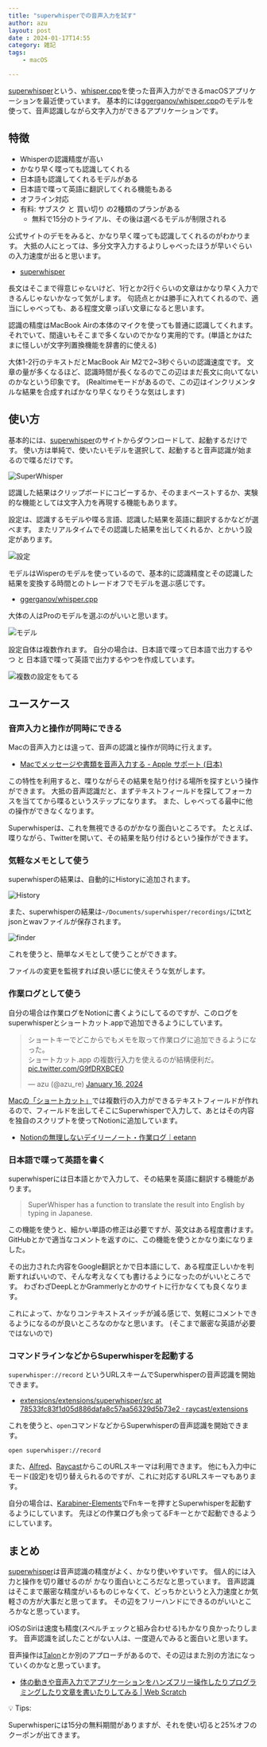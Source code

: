 ```yaml
---
title: "superwhisperでの音声入力を試す"
author: azu
layout: post
date : 2024-01-17T14:55
category: 雑記
tags:
    - macOS

---
```


[superwhisper](https://superwhisper.com/)という、[whisper.cpp](https://github.com/ggerganov/whisper.cpp)を使った音声入力ができるmacOSアプリケーションを最近使っています。
基本的には[ggerganov/whisper.cpp](https://huggingface.co/ggerganov/whisper.cpp/tree/main)のモデルを使って、音声認識しながら文字入力ができるアプリケーションです。

## 特徴

- Whisperの認識精度が高い
- かなり早く喋っても認識してくれる
- 日本語も認識してくれるモデルがある
- 日本語で喋って英語に翻訳してくれる機能もある
- オフライン対応
- 有料: サブスク と 買い切り の2種類のプランがある
    - 無料で15分のトライアル、その後は選べるモデルが制限される

公式サイトのデモをみると、かなり早く喋っても認識してくれるのがわかります。
大抵の人にとっては、多分文字入力するよりしゃべったほうが早いぐらいの入力速度が出ると思います。

- [superwhisper](https://superwhisper.com/)

長文はそこまで得意じゃないけど、1行とか2行ぐらいの文章はかなり早く入力できるんじゃないかなって気がします。
句読点とかは勝手に入れてくれるので、適当にしゃべっても、ある程度文章っぽい文章になると思います。

認識の精度はMacBook Airの本体のマイクを使っても普通に認識してくれます。
それでいて、間違いもそこまで多くないのでかなり実用的です。(単語とかはたまに怪しいが文字列置換機能を辞書的に使える)

大体1-2行のテキストだとMacBook Air M2で2~3秒ぐらいの認識速度です。
文章の量が多くなるほど、認識時間が長くなるのでこの辺はまだ長文に向いてないのかなという印象です。
(Realtimeモードがあるので、この辺はインクリメンタルな結果を合成すればかなり早くなりそうな気はします)

## 使い方

基本的には、[superwhisper](https://superwhisper.com/)のサイトからダウンロードして、起動するだけです。
使い方は単純で、使いたいモデルを選択して、起動すると音声認識が始まるので喋るだけです。

![SuperWhisper](https://efcl.info/wp-content/uploads/2024/01/17-1705472157.png)

認識した結果はクリップボードにコピーするか、そのままペーストするか、実験的な機能としては文字入力を再現する機能もあります。

設定は、認識するモデルや喋る言語、認識した結果を英語に翻訳するかなどが選べます。
またリアルタイムでその認識した結果を出してくれるか、とかいう設定があります。

![設定](https://efcl.info/wp-content/uploads/2024/01/17-1705471631.png)

モデルはWisperのモデルを使っているので、基本的に認識精度とその認識した結果を変換する時間とのトレードオフでモデルを選ぶ感じです。

- [ggerganov/whisper.cpp](https://huggingface.co/ggerganov/whisper.cpp/tree/main)

大体の人はProのモデルを選ぶのがいいと思います。

![モデル](https://efcl.info/wp-content/uploads/2024/01/17-1705471724.png)

設定自体は複数作れます。
自分の場合は、日本語で喋って日本語で出力するやつ と 日本語で喋って英語で出力するやつを作成しています。

![複数の設定をもてる](https://efcl.info/wp-content/uploads/2024/01/17-1705471523.png)

## ユースケース

### 音声入力と操作が同時にできる

Macの音声入力とは違って、音声の認識と操作が同時に行えます。

- [Macでメッセージや書類を音声入力する - Apple サポート (日本)](https://support.apple.com/ja-jp/guide/mac-help/mh40584/mac)

この特性を利用すると、喋りながらその結果を貼り付ける場所を探すという操作ができます。
大抵の音声認識だと、まずテキストフィールドを探してフォーカスを当ててから喋るというステップになります。
また、しゃべってる最中に他の操作ができなくなります。

Superwhisperは、これを無視できるのがかなり面白いところです。
たとえば、喋りながら、Twitterを開いて、その結果を貼り付けるという操作ができます。

### 気軽なメモとして使う

superwhisperの結果は、自動的にHistoryに追加されます。

![History](https://efcl.info/wp-content/uploads/2024/01/17-1705472414.png)

また、superwhisperの結果は`~/Documents/superwhisper/recordings/`にtxtとjsonとwavファイルが保存されます。

![finder](https://efcl.info/wp-content/uploads/2024/01/17-1705472376.png)

これを使うと、簡単なメモとして使うことができます。

ファイルの変更を監視すれば良い感じに使えそうな気がします。

### 作業ログとして使う

自分の場合は作業ログをNotionに書くようにしてるのですが、このログをsuperwhisperとショートカット.appで追加できるようにしています。

<blockquote class="twitter-tweet" data-media-max-width="560"><p lang="ja" dir="ltr">ショートキーでどこからでもメモを取って作業ログに追加できるようになった。<br>ショートカット.app の複数行入力を使えるのが結構便利だ。 <a href="https://t.co/G9fDRXBCE0">pic.twitter.com/G9fDRXBCE0</a></p>&mdash; azu (@azu_re) <a href="https://twitter.com/azu_re/status/1747254863371948237?ref_src=twsrc%5Etfw">January 16, 2024</a></blockquote> <script async src="https://platform.twitter.com/widgets.js" charset="utf-8"></script>

[Macの「ショートカット」](https://support.apple.com/ja-jp/guide/shortcuts-mac/apdf22b0444c/mac)では複数行の入力ができるテキストフィールドが作れるので、フィールドを出してそこにSuperwhisperで入力して、あとはその内容を独自のスクリプトを使ってNotionに追加しています。

- [Notionの無理しないデイリーノート・作業ログ｜eetann](https://note.com/hideharu092/n/n472538ad6009)

### 日本語で喋って英語を書く

superwhisperには日本語とかで入力して、その結果を英語に翻訳する機能があります。

> SuperWhisper has a function to translate the result into English by typing in Japanese.

この機能を使うと、細かい単語の修正は必要ですが、英文はある程度書けます。
GitHubとかで適当なコメントを返すのに、この機能を使うとかなり楽になりました。

その出力された内容をGoogle翻訳とかで日本語にして、ある程度正しいかを判断すればいいので、そんな考えなくても書けるようになったのがいいところです。
わざわざDeepLとかGrammerlyとかのサイトに行かなくても良くなります。

これによって、かなりコンテキストスイッチが減る感じで、気軽にコメントできるようになるのが良いところなのかなと思います。
(そこまで厳密な英語が必要ではないので)

### コマンドラインなどからSuperwhisperを起動する

`superwhisper://record` というURLスキームでSuperwhisperの音声認識を開始できます。

- [extensions/extensions/superwhisper/src at 78533fc83f1d05d886dafa8c57aa56329d5b73e2 · raycast/extensions](https://github.com/raycast/extensions/tree/78533fc83f1d05d886dafa8c57aa56329d5b73e2/extensions/superwhisper/src)

これを使うと、`open`コマンドなどからSuperwhisperの音声認識を開始できます。

```
open superwhisper://record
```

また、[Alfred](https://www.alfredapp.com/)、[Raycast](https://www.raycast.com/)からこのURLスキーマは利用できます。
他にも入力中にモード(設定)を切り替えられるのですが、これに対応するURLスキーマもあります。

自分の場合は、[Karabiner-Elements](https://karabiner-elements.pqrs.org/)でFnキーを押すとSuperwhisperを起動するようにしています。
先ほどの作業ログも余ってるFキーとかで起動できるようにしています。

## まとめ

[superwhisper](https://superwhisper.com/)は音声認識の精度がよく、かなり使いやすいです。
個人的には入力と操作を切り離せるのが かなり面白いところだなと思っています。
音声認識はそこまで厳密な精度がいるものじゃなくて、どっちかというと入力速度とか気軽さの方が大事だと思ってます。
その辺をフリーハンドにできるのがいいところかなと思っています。

iOSのSiriは速度も精度(スペルチェックと組み合わせる)もかなり良かったりします。
音声認識を試したことがない人は、一度遊んでみると面白いと思います。

音声操作は[Talon](https://talonvoice.com/)とか別のアプローチがあるので、その辺はまた別の方法になっていくのかなと思っています。

- [体の動きや音声入力でアプリケーションをハンズフリー操作したりプログラミングしたり文章を書いたりしてみる | Web Scratch](https://efcl.info/2021/08/10/motion-voice-to-key/)

💡 Tips:

Superwhisperには15分の無料期間がありますが、それを使い切ると25%オフのクーポンが出てきます。